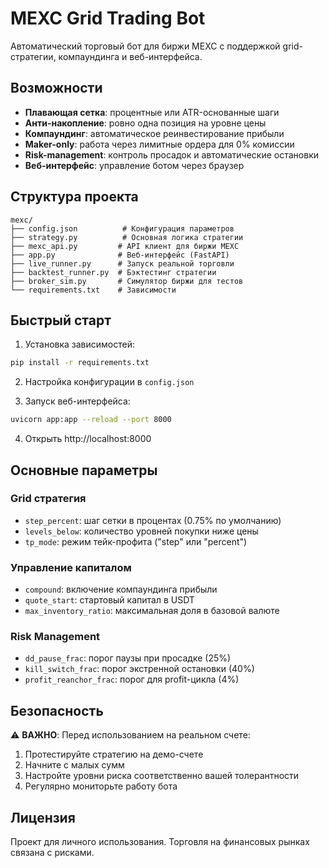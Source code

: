 # MEXC Grid Trading Bot

Автоматический торговый бот для биржи MEXC с поддержкой grid-стратегии, компаундинга и веб-интерфейса.

## Возможности

- **Плавающая сетка**: процентные или ATR-основанные шаги
- **Анти-накопление**: ровно одна позиция на уровне цены
- **Компаундинг**: автоматическое реинвестирование прибыли
- **Maker-only**: работа через лимитные ордера для 0% комиссии
- **Risk-management**: контроль просадок и автоматические остановки
- **Веб-интерфейс**: управление ботом через браузер

## Структура проекта

```
mexc/
├── config.json          # Конфигурация параметров
├── strategy.py          # Основная логика стратегии
├── mexc_api.py         # API клиент для биржи MEXC
├── app.py              # Веб-интерфейс (FastAPI)
├── live_runner.py      # Запуск реальной торговли
├── backtest_runner.py  # Бэктестинг стратегии
├── broker_sim.py       # Симулятор биржи для тестов
└── requirements.txt    # Зависимости
```

## Быстрый старт

1. Установка зависимостей:
```bash
pip install -r requirements.txt
```

2. Настройка конфигурации в `config.json`

3. Запуск веб-интерфейса:
```bash
uvicorn app:app --reload --port 8000
```

4. Открыть http://localhost:8000

## Основные параметры

### Grid стратегия
- `step_percent`: шаг сетки в процентах (0.75% по умолчанию)
- `levels_below`: количество уровней покупки ниже цены
- `tp_mode`: режим тейк-профита ("step" или "percent")

### Управление капиталом
- `compound`: включение компаундинга прибыли
- `quote_start`: стартовый капитал в USDT
- `max_inventory_ratio`: максимальная доля в базовой валюте

### Risk Management
- `dd_pause_frac`: порог паузы при просадке (25%)
- `kill_switch_frac`: порог экстренной остановки (40%)
- `profit_reanchor_frac`: порог для profit-цикла (4%)

## Безопасность

⚠️ **ВАЖНО**: Перед использованием на реальном счете:
1. Протестируйте стратегию на демо-счете
2. Начните с малых сумм
3. Настройте уровни риска соответственно вашей толерантности
4. Регулярно мониторьте работу бота

## Лицензия

Проект для личного использования. Торговля на финансовых рынках связана с рисками.
